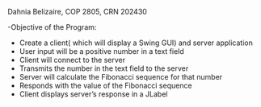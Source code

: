 Dahnia Belizaire, COP 2805, CRN 202430

-Objective of the Program:
- Create a client( which will display a Swing GUI) and server application
- User input will be a positive number in a text field
- Client will connect to the server
- Transmits the number in the text field to the server
- Server will calculate the Fibonacci sequence for that
number
- Responds with the value of the Fibonacci sequence
- Client displays server’s response in a JLabel
